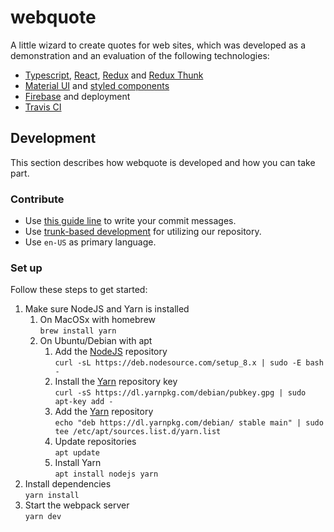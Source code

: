 # webquote
A little wizard to create quotes for web sites, which was developed as a demonstration and an evaluation of the following 
technologies:
 - [Typescript](https://github.com/Microsoft/TypeScript), [React](https://github.com/facebook/react), [Redux](https://github.com/reactjs/redux) and [Redux Thunk](https://github.com/gaearon/redux-thunk)
 - [Material UI](https://github.com/mui-org/material-ui) and [styled components](https://github.com/styled-components/styled-components)
 - [Firebase](https://github.com/firebase/firebase-js-sdk) and deployment
 - [Travis CI](https://travis-ci.org/)

## Development
This section describes how webquote is developed and how you can take part.

### Contribute
 - Use [this guide line](https://chris.beams.io/posts/git-commit/) to write your commit messages.
 - Use [trunk-based development](https://trunkbaseddevelopment.com/) for utilizing our repository.
 - Use `en-US` as primary language.

### Set up
Follow these steps to get started:
1. Make sure NodeJS and Yarn is installed
   1. On MacOSx with homebrew <br> `brew install yarn`
   1. On Ubuntu/Debian with apt
      1. Add the [NodeJS](https://nodejs.org/en/download/package-manager/#debian-and-ubuntu-based-linux-distributions) repository <br> `curl -sL https://deb.nodesource.com/setup_8.x | sudo -E bash -`
      1. Install the [Yarn](https://yarnpkg.com/lang/en/docs/install/#linux-tab) repository key <br> `curl -sS https://dl.yarnpkg.com/debian/pubkey.gpg | sudo apt-key add -`
      1. Add the [Yarn](https://yarnpkg.com/lang/en/docs/install/#linux-tab) repository <br> `echo "deb https://dl.yarnpkg.com/debian/ stable main" | sudo tee /etc/apt/sources.list.d/yarn.list`
      1. Update repositories <br> `apt update`
      1. Install Yarn <br> `apt install nodejs yarn` 
1. Install dependencies <br> `yarn install`
1. Start the webpack server <br> `yarn dev`
